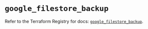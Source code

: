 # `google_filestore_backup`

Refer to the Terraform Registry for docs: [`google_filestore_backup`](https://registry.terraform.io/providers/hashicorp/google/6.36.0/docs/resources/filestore_backup).
